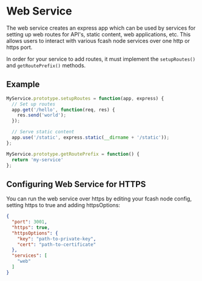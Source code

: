 # Web Service
The web service creates an express app which can be used by services for setting up web routes for API's, static content, web applications, etc. This allows users to interact with various fcash node services over one http or https port.

In order for your service to add routes, it must implement the `setupRoutes()` and `getRoutePrefix()` methods.

## Example

```js
MyService.prototype.setupRoutes = function(app, express) {
  // Set up routes
  app.get('/hello', function(req, res) {
    res.send('world');
  });

  // Serve static content
  app.use('/static', express.static(__dirname + '/static'));
};

MyService.prototype.getRoutePrefix = function() {
  return 'my-service'
};
```

## Configuring Web Service for HTTPS
You can run the web service over https by editing your fcash node config, setting https to true and adding httpsOptions:

```json
{
  "port": 3001,
  "https": true,
  "httpsOptions": {
    "key": "path-to-private-key",
    "cert": "path-to-certificate"
  },
  "services": [
    "web"
  ]
}
```
